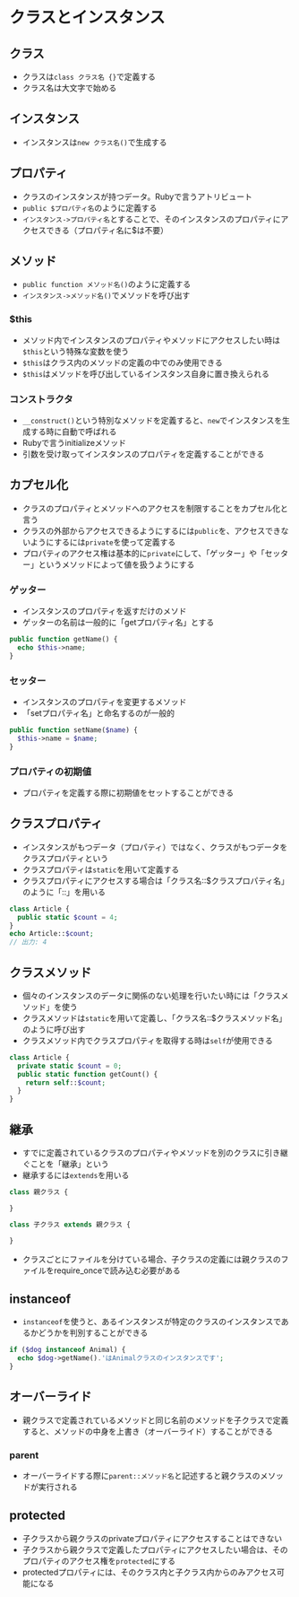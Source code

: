 # クラスとインスタンス

## クラス
- クラスは`class クラス名 {}`で定義する
- クラス名は大文字で始める

## インスタンス
- インスタンスは`new クラス名()`で生成する

## プロパティ
- クラスのインスタンスが持つデータ。Rubyで言うアトリビュート
- `public $プロパティ名`のように定義する
- `インスタンス->プロパティ名`とすることで、そのインスタンスのプロパティにアクセスできる（プロパティ名に$は不要）

## メソッド
- `public function メソッド名()`のように定義する
- `インスタンス->メソッド名()`でメソッドを呼び出す

### $this
- メソッド内でインスタンスのプロパティやメソッドにアクセスしたい時は`$this`という特殊な変数を使う
- `$this`はクラス内のメソッドの定義の中でのみ使用できる
- `$this`はメソッドを呼び出しているインスタンス自身に置き換えられる

### コンストラクタ
- `__construct()`という特別なメソッドを定義すると、`new`でインスタンスを生成する時に自動で呼ばれる
- Rubyで言うinitializeメソッド
- 引数を受け取ってインスタンスのプロパティを定義することができる

## カプセル化
- クラスのプロパティとメソッドへのアクセスを制限することをカプセル化と言う
- クラスの外部からアクセスできるようにするには`public`を、アクセスできないようにするには`private`を使って定義する
- プロパティのアクセス権は基本的に`private`にして、「ゲッター」や「セッター」というメソッドによって値を扱うようにする

### ゲッター
- インスタンスのプロパティを返すだけのメソド
- ゲッターの名前は一般的に「getプロパティ名」とする
```PHP
public function getName() {
  echo $this->name;
}
```

### セッター
- インスタンスのプロパティを変更するメソッド
- 「setプロパティ名」と命名するのが一般的
```PHP
public function setName($name) {
  $this->name = $name;
}
```

### プロパティの初期値
- プロパティを定義する際に初期値をセットすることができる

## クラスプロパティ
- インスタンスがもつデータ（プロパティ）ではなく、クラスがもつデータをクラスプロパティという
- クラスプロパティは`static`を用いて定義する
- クラスプロパティにアクセスする場合は「クラス名::$クラスプロパティ名」のように「::」を用いる
```PHP
class Article {
  public static $count = 4;
}
echo Article::$count;
// 出力: 4
```

## クラスメソッド
- 個々のインスタンスのデータに関係のない処理を行いたい時には「クラスメソッド」を使う
- クラスメソッドは`static`を用いて定義し、「クラス名::$クラスメソッド名」のように呼び出す
- クラスメソッド内でクラスプロパティを取得する時は`self`が使用できる
```PHP
class Article {
  private static $count = 0;
  public static function getCount() {
    return self::$count;
  }
}
```

## 継承
- すでに定義されているクラスのプロパティやメソッドを別のクラスに引き継ぐことを「継承」という
- 継承するには`extends`を用いる
```PHP
class 親クラス {

}

class 子クラス extends 親クラス {

}
```
- クラスごとにファイルを分けている場合、子クラスの定義には親クラスのファイルをrequire_onceで読み込む必要がある

## instanceof
- `instanceof`を使うと、あるインスタンスが特定のクラスのインスタンスであるかどうかを判別することができる
```PHP
if ($dog instanceof Animal) {
  echo $dog->getName().'はAnimalクラスのインスタンスです';
}
```

## オーバーライド
- 親クラスで定義されているメソッドと同じ名前のメソッドを子クラスで定義すると、メソッドの中身を上書き（オーバーライド）することができる

### parent
- オーバーライドする際に`parent::メソッド名`と記述すると親クラスのメソッドが実行される

## protected
- 子クラスから親クラスのprivateプロパティにアクセスすることはできない
- 子クラスから親クラスで定義したプロパティにアクセスしたい場合は、そのプロパティのアクセス権を`protected`にする
- protectedプロパティには、そのクラス内と子クラス内からのみアクセス可能になる